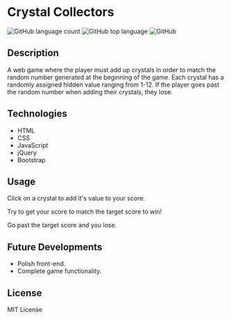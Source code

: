 # Crystal Collectors
![GitHub language count](https://img.shields.io/github/languages/count/beckygold/CrystalCollectors)
![GitHub top language](https://img.shields.io/github/languages/top/beckygold/CrystalCollectors)
![GitHub](https://img.shields.io/github/license/beckygold/CrystalCollectors)

## Description
A web game where the player must add up crystals in order to match the random number generated at the beginning of the game. Each crystal has a randomly assigned hidden value ranging from 1-12. If the player goes past the random number when adding their crystals, they lose. 

## Technologies
* HTML
* CSS
* JavaScript
* jQuery
* Bootstrap

## Usage
Click on a crystal to add it's value to your score.

Try to get your score to match the target score to win! 

Go past the target score and you lose.

## Future Developments
* Polish front-end.
* Complete game functionality.

## License
MIT License
